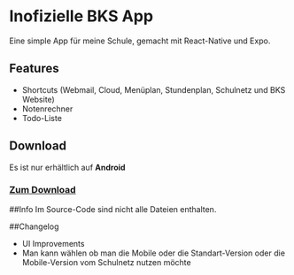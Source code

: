 # Inofizielle BKS App
Eine simple App für meine Schule, gemacht mit React-Native und Expo.

## Features
- Shortcuts (Webmail, Cloud, Menüplan, Stundenplan, Schulnetz und BKS Website)
- Notenrechner
- Todo-Liste

## Download
Es ist nur erhältlich auf **Android**
### [Zum Download](https://drive.google.com/file/d/1cLzGohM6u2sa25nLlHXHWbcIPpdXM5tr/view?usp=sharing "Zum Download")

##Info
Im Source-Code sind nicht alle Dateien enthalten.

##Changelog
- UI Improvements
- Man kann wählen ob man die Mobile oder die Standart-Version oder die Mobile-Version vom Schulnetz nutzen möchte
